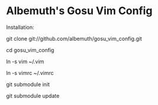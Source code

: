 Albemuth's Gosu Vim Config
==========================


Installation:

git clone git://github.com/albemuth/gosu_vim_config.git

cd gosu_vim_config

ln -s vim ~/.vim

ln -s vimrc ~/.vimrc

git submodule init

git submodule update

